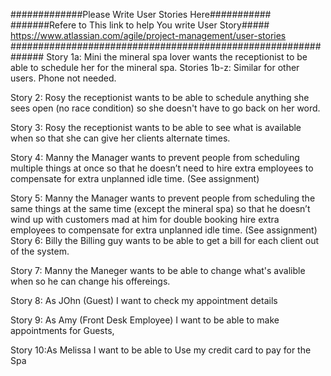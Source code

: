 #############Please Write User Stories Here###########
#######Refere to This link to help You write  User Story#####
https://www.atlassian.com/agile/project-management/user-stories
##############################################################
Story 1a: Mini the mineral spa lover wants the receptionist to be able to schedule her for the mineral spa. Stories 1b-z: Similar for other users. Phone not needed. 

Story 2: Rosy the receptionist wants to be able to schedule anything she sees open (no race condition) so she doesn't have to go back on her word. 

Story 3: Rosy the receptionist wants to be able to see what is available when so that she can give her clients alternate times. 

Story 4: Manny the Manager wants to prevent people from scheduling multiple things at once so that he doesn’t need to hire extra employees to compensate for extra unplanned idle time. (See assignment) 

Story 5: Manny the Manager wants to prevent people from scheduling the same things at the same time (except the mineral spa) so that he doesn’t wind up with customers mad at him for double booking hire extra employees to compensate for extra unplanned idle time. (See assignment) 
Story 6: Billy the Billing guy wants to be able to get a bill for each client out of the system.

Story 7: Manny the Maneger wants to be able to change what's avalible when so he can change his offereings.

Story 8: As JOhn (Guest) I want to check my appointment details

Story 9: As Amy (Front Desk Employee) I want to be able to make appointments for Guests, 

Story 10:As Melissa I want to be able to Use my credit card to pay for the Spa


